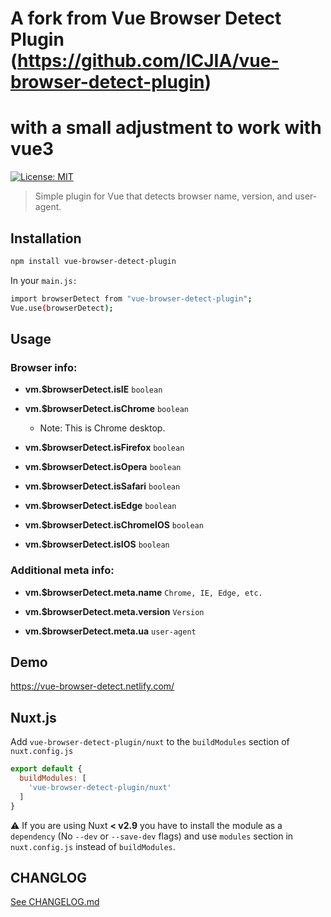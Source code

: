 # A fork from Vue Browser Detect Plugin (https://github.com/ICJIA/vue-browser-detect-plugin) 
# with a small adjustment to work with vue3

 [![License: MIT](https://img.shields.io/badge/License-MIT-yellow.svg)](https://opensource.org/licenses/MIT)

> Simple plugin for Vue that detects browser name, version, and user-agent.

## Installation

```bash
npm install vue-browser-detect-plugin
```

In your `main.js:`

```bash
import browserDetect from "vue-browser-detect-plugin";
Vue.use(browserDetect);
```

## Usage

### Browser info:

- **vm.\$browserDetect.isIE** `boolean`

- **vm.\$browserDetect.isChrome** `boolean`

    - Note: This is Chrome desktop.

- **vm.\$browserDetect.isFirefox** `boolean`

- **vm.\$browserDetect.isOpera** `boolean`

- **vm.\$browserDetect.isSafari** `boolean`

- **vm.\$browserDetect.isEdge** `boolean`

- **vm.\$browserDetect.isChromeIOS** `boolean`

- **vm.\$browserDetect.isIOS** `boolean`

### Additional meta info:

- **vm.\$browserDetect.meta.name** `Chrome, IE, Edge, etc.`

- **vm.\$browserDetect.meta.version** `Version`

- **vm.\$browserDetect.meta.ua** `user-agent`

## Demo

https://vue-browser-detect.netlify.com/

## Nuxt.js

Add `vue-browser-detect-plugin/nuxt` to the `buildModules` section of `nuxt.config.js`

```js
export default {
  buildModules: [
    'vue-browser-detect-plugin/nuxt'
  ]
}
```

:warning: If you are using Nuxt **< v2.9** you have to install the module as a `dependency` (No `--dev` or `--save-dev` flags) and use `modules` section in `nuxt.config.js` instead of `buildModules`.

## CHANGLOG

[See CHANGELOG.md](https://github.com/ICJIA/vue-browser-detect-plugin/blob/master/CHANGELOG.md)

